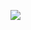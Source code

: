 [![](https://mermaid.ink/img/eyJjb2RlIjoiZ3JhcGggVERcbiAgICByZWFkW2ludm9rZSBgZmluZEFsbGAgb3IgYGZpbmRCeWBdICAtLT4gY2hlY2tfcGVyc2lzdGVuY2VcblxuICAgIGNoZWNrX3BlcnNpc3RlbmNle3BlcnNpc3RSZWFkRGF0YT99XG5cbiAgICBjaGVja19wZXJzaXN0ZW5jZSAtLiBmYWxzZSAuLT4gbG9hZF9kaXNrW2xvYWQgZnJvbSBkYXRhIHN0b3JhZ2VdXG4gICAgY2hlY2tfcGVyc2lzdGVuY2UgLS4gdHJ1ZSAuLT4gY2hlY2tfZmx1c2h7Zmx1c2hSZWFkQ2FjaGU_fVxuXG4gICAgY2hlY2tfZmx1c2ggLS4gdHJ1ZSAuLT4gdW5wZXJzaXN0W3VucGVyc2lzdCBsYXN0IHJlYWQgY2FjaGVdXG4gICAgdW5wZXJzaXN0IC0tPiB1cGRhdGVfY29uZGl0aW9uX2hhc2hbc2F2ZSByZXF1ZXN0IGhpc3RvcnldXG4gICAgdXBkYXRlX2NvbmRpdGlvbl9oYXNoIC0tPiB1cGRhdGVfcmVhZF9jYWNoZVtvdmVyd3JpdGUgbGFzdCByZWFkIGNhY2hlXVxuICAgIHVwZGF0ZV9yZWFkX2NhY2hlIC0tPiBwZXJzaXN0W3BlcnNpc3QgbmV3IHJlYWQgY2FjaGVdXG4gICAgcGVyc2lzdCAtLT4gcmVhZF9jYWNoZVxuXG4gICAgY2hlY2tfZmx1c2ggLS4gZmFsc2UgLi0-IGNoZWNrX2NvbmRpdGlvbl9oYXNoe3NhbWUgcmVhZCByZXF1ZXN0IGFzIGxhc3QgdGltZT99XG5cbiAgICBjaGVja19jb25kaXRpb25faGFzaCAtLiB0cnVlIC4tPiByZWFkX2NhY2hlW3JldHVybiByZWFkIGNhY2hlXVxuICAgIGNoZWNrX2NvbmRpdGlvbl9oYXNoIC0uIGZhbHNlIC4tPiB1bnBlcnNpc3RcbiIsIm1lcm1haWQiOnsidGhlbWUiOiJkZWZhdWx0In0sInVwZGF0ZUVkaXRvciI6ZmFsc2V9)](https://mermaid-js.github.io/mermaid-live-editor/#/edit/eyJjb2RlIjoiZ3JhcGggVERcbiAgICByZWFkW2ludm9rZSBgZmluZEFsbGAgb3IgYGZpbmRCeWBdICAtLT4gY2hlY2tfcGVyc2lzdGVuY2VcblxuICAgIGNoZWNrX3BlcnNpc3RlbmNle3BlcnNpc3RSZWFkRGF0YT99XG5cbiAgICBjaGVja19wZXJzaXN0ZW5jZSAtLiBmYWxzZSAuLT4gbG9hZF9kaXNrW2xvYWQgZnJvbSBkYXRhIHN0b3JhZ2VdXG4gICAgY2hlY2tfcGVyc2lzdGVuY2UgLS4gdHJ1ZSAuLT4gY2hlY2tfZmx1c2h7Zmx1c2hSZWFkQ2FjaGU_fVxuXG4gICAgY2hlY2tfZmx1c2ggLS4gdHJ1ZSAuLT4gdW5wZXJzaXN0W3VucGVyc2lzdCBsYXN0IHJlYWQgY2FjaGVdXG4gICAgdW5wZXJzaXN0IC0tPiB1cGRhdGVfY29uZGl0aW9uX2hhc2hbc2F2ZSByZXF1ZXN0IGhpc3RvcnldXG4gICAgdXBkYXRlX2NvbmRpdGlvbl9oYXNoIC0tPiB1cGRhdGVfcmVhZF9jYWNoZVtvdmVyd3JpdGUgbGFzdCByZWFkIGNhY2hlXVxuICAgIHVwZGF0ZV9yZWFkX2NhY2hlIC0tPiBwZXJzaXN0W3BlcnNpc3QgbmV3IHJlYWQgY2FjaGVdXG4gICAgcGVyc2lzdCAtLT4gcmVhZF9jYWNoZVxuXG4gICAgY2hlY2tfZmx1c2ggLS4gZmFsc2UgLi0-IGNoZWNrX2NvbmRpdGlvbl9oYXNoe3NhbWUgcmVhZCByZXF1ZXN0IGFzIGxhc3QgdGltZT99XG5cbiAgICBjaGVja19jb25kaXRpb25faGFzaCAtLiB0cnVlIC4tPiByZWFkX2NhY2hlW3JldHVybiByZWFkIGNhY2hlXVxuICAgIGNoZWNrX2NvbmRpdGlvbl9oYXNoIC0uIGZhbHNlIC4tPiB1bnBlcnNpc3RcbiIsIm1lcm1haWQiOnsidGhlbWUiOiJkZWZhdWx0In0sInVwZGF0ZUVkaXRvciI6ZmFsc2V9)